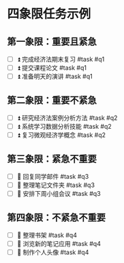 # 四象限任务示例

## 第一象限：重要且紧急
- [ ] ⏫ 完成经济法期末复习 #task #q1
- [ ] ⏫ 提交课程论文 #task #q1
- [ ] ⏫ 准备明天的演讲 #task #q1

## 第二象限：重要不紧急
- [ ] ⏫ 研究经济法案例分析方法 #task #q2
- [ ] ⏫ 系统学习数据分析技能 #task #q2
- [ ] ⏫ 复习微观经济学概念 #task #q2

## 第三象限：紧急不重要
- [ ] 🔽 回复同学邮件 #task #q3
- [ ] 🔽 整理笔记文件夹 #task #q3
- [ ] 🔽 安排下周小组会议 #task #q3

## 第四象限：不紧急不重要
- [ ] 🔽 整理书架 #task #q4
- [ ] 🔽 浏览新的笔记应用 #task #q4
- [ ] 🔽 制作个人头像 #task #q4